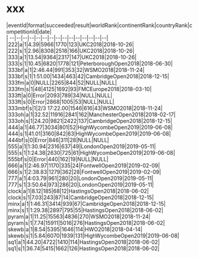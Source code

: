 # xxx


|eventId|format|succeeded|result|worldRank|continentRank|countryRank|competitionId|date|  
|	--|--|--|--|--|--|--|--|--|--|--|--|--|--|--|  
|222|a|1|4.39|5966|1770|123|UKC2018|2018-10-26|  
|222|s|1|2.96|8308|2518|166|UKC2018|2018-10-26|  
|333|a|1|13.54|9364|2317|147|UKC2018|2018-10-26|  
|333|s|1|10.45|6820|1778|121|PeterboroughOpen2018|2018-06-30|  
|333bf|a|1|2:46.44|991|353|32|WSMO2018|2018-11-24|  
|333bf|s|1|1:51.00|1434|463|42|CambridgeOpen2018|2018-12-15|  
|333fm|a|0|NULL|2265|844|52|NULL|NULL|  
|333fm|s|1|48|4125|1692|93|FMCEurope2018|2018-03-10|  
|333ft|a|0|Error|2093|789|34|NULL|NULL|  
|333ft|s|0|Error|2868|1005|53|NULL|NULL|  
|333mbf|s|1|2/3 17:22.00|1546|616|43|WSMO2018|2018-11-24|  
|333oh|a|1|32.52|11916|2841|162|ManchesterOpen2018|2018-02-17|  
|333oh|s|1|24.20|9821|2422|137|CambridgeOpen2018|2018-12-15|  
|444|a|1|46.77|3034|801|52|HighWycombeOpen2019|2019-06-08|  
|444|s|1|41.01|3160|842|63|HighWycombeOpen2019|2019-06-08|  
|444bf|s|0|Error|846|311|28|NULL|NULL|  
|555|a|1|1:30.94|2316|637|49|LondonOpen2019|2019-05-11|  
|555|s|1|1:24.38|2630|725|61|HighWycombeOpen2019|2019-06-08|  
|555bf|s|0|Error|440|162|19|NULL|NULL|  
|666|a|1|2:46.97|1170|335|24|FontwellOpen2019|2019-02-09|  
|666|s|1|2:38.83|1279|362|28|FontwellOpen2019|2019-02-09|  
|777|a|1|4:03.79|961|280|20|LondonOpen2019|2019-05-11|  
|777|s|1|3:50.64|973|286|20|LondonOpen2019|2019-05-11|  
|clock|a|1|8.12|185|68|12|HastingsOpen2018|2018-06-02|  
|clock|s|1|7.03|243|87|14|CambridgeOpen2018|2018-12-15|  
|minx|a|1|1:46.31|3414|939|67|CambridgeOpen2018|2018-12-15|  
|minx|s|1|1:29.38|2897|795|55|HastingsOpen2018|2018-06-02|  
|pyram|a|1|11.25|15563|4836|270|WSMO2018|2018-11-24|  
|pyram|s|1|7.74|15911|5016|276|HastingsOpen2018|2018-06-02|  
|skewb|a|1|8.54|5395|1646|114|HWO2018|2018-04-14|  
|skewb|s|1|5.84|6070|1939|131|HighWycombeOpen2019|2019-06-08|  
|sq1|a|1|44.20|4722|1410|114|HastingsOpen2018|2018-06-02|  
|sq1|s|1|36.74|5415|1662|126|HastingsOpen2018|2018-06-02|  
